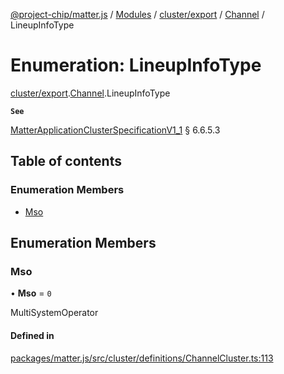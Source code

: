 [@project-chip/matter.js](../README.md) / [Modules](../modules.md) / [cluster/export](../modules/cluster_export.md) / [Channel](../modules/cluster_export.Channel.md) / LineupInfoType

# Enumeration: LineupInfoType

[cluster/export](../modules/cluster_export.md).[Channel](../modules/cluster_export.Channel.md).LineupInfoType

**`See`**

[MatterApplicationClusterSpecificationV1_1](../interfaces/spec_export.MatterApplicationClusterSpecificationV1_1.md) § 6.6.5.3

## Table of contents

### Enumeration Members

- [Mso](cluster_export.Channel.LineupInfoType.md#mso)

## Enumeration Members

### Mso

• **Mso** = ``0``

MultiSystemOperator

#### Defined in

[packages/matter.js/src/cluster/definitions/ChannelCluster.ts:113](https://github.com/project-chip/matter.js/blob/e87b236f/packages/matter.js/src/cluster/definitions/ChannelCluster.ts#L113)
